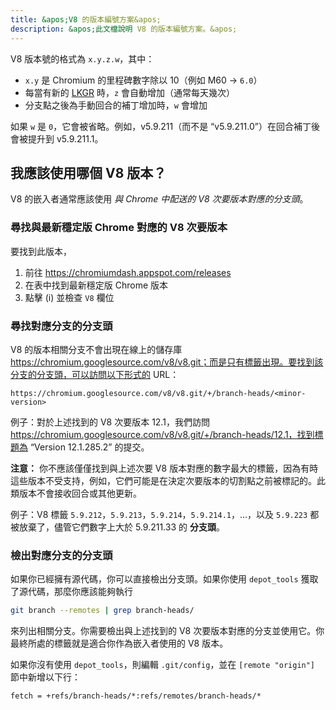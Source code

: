 ```yaml
---
title: &apos;V8 的版本編號方案&apos;
description: &apos;此文檔說明 V8 的版本編號方案。&apos;
---
```

V8 版本號的格式為 `x.y.z.w`，其中：

- `x.y` 是 Chromium 的里程碑數字除以 10（例如 M60 → `6.0`）
- 每當有新的 [LKGR](https://www.chromium.org/chromium-os/developer-library/glossary/#acronyms) 時，`z` 會自動增加（通常每天幾次）
- 分支點之後為手動回合的補丁增加時，`w` 會增加

如果 `w` 是 `0`，它會被省略。例如，v5.9.211（而不是 “v5.9.211.0”）在回合補丁後會被提升到 v5.9.211.1。

## 我應該使用哪個 V8 版本？

V8 的嵌入者通常應該使用 *與 Chrome 中配送的 V8 次要版本對應的分支頭*。

### 尋找與最新穩定版 Chrome 對應的 V8 次要版本

要找到此版本，

1. 前往 https://chromiumdash.appspot.com/releases
2. 在表中找到最新穩定版 Chrome 版本
3. 點擊 (i) 並檢查 `V8` 欄位


### 尋找對應分支的分支頭

V8 的版本相關分支不會出現在線上的儲存庫 https://chromium.googlesource.com/v8/v8.git；而是只有標籤出現。要找到該分支的分支頭，可以訪問以下形式的 URL：

```
https://chromium.googlesource.com/v8/v8.git/+/branch-heads/<minor-version>
```

例子：對於上述找到的 V8 次要版本 12.1，我們訪問 https://chromium.googlesource.com/v8/v8.git/+/branch-heads/12.1，找到標題為 “Version 12.1.285.2” 的提交。

**注意：** 你不應該僅僅找到與上述次要 V8 版本對應的數字最大的標籤，因為有時這些版本不受支持，例如，它們可能是在決定次要版本的切割點之前被標記的。此類版本不會接收回合或其他更新。

例子：V8 標籤 `5.9.212`，`5.9.213`，`5.9.214`，`5.9.214.1`，…，以及 `5.9.223` 都被放棄了，儘管它們數字上大於 5.9.211.33 的 **分支頭**。

### 檢出對應分支的分支頭

如果你已經擁有源代碼，你可以直接檢出分支頭。如果你使用 `depot_tools` 獲取了源代碼，那麼你應該能夠執行

```bash
git branch --remotes | grep branch-heads/
```

來列出相關分支。你需要檢出與上述找到的 V8 次要版本對應的分支並使用它。你最終所處的標籤就是適合你作為嵌入者使用的 V8 版本。

如果你沒有使用 `depot_tools`，則編輯 `.git/config`，並在 `[remote "origin"]` 節中新增以下行：

```
fetch = +refs/branch-heads/*:refs/remotes/branch-heads/*
```
